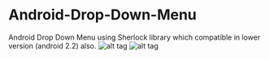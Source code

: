 Android-Drop-Down-Menu
======================

Android Drop Down Menu using Sherlock library which compatible in lower version (android 2.2)  also.
![alt tag](http://4.bp.blogspot.com/-eyhw5l7X3Ww/Ud-ze317biI/AAAAAAAAA8k/lTGy-Ln23v8/s1600/sherlock+action+bar.jpg)
![alt tag](http://1.bp.blogspot.com/-is86lnO-t6I/Ud-287lJHOI/AAAAAAAAA9Q/iOQmHKXy1o4/s1600/2013-07-12_13-27-17.jpg)
